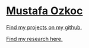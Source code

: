# [Mustafa Ozkoc](https://mustafaozkoc.com/)
[Find my projects on my github.](https://github.com/mustafafu)

[Find my research here.](https://github.com/mustafafu/mustafafu.github.io/blob/main/Research.md)
